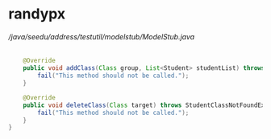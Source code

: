 # randypx
###### /java/seedu/address/testutil/modelstub/ModelStub.java
``` java
    @Override
    public void addClass(Class group, List<Student> studentList) throws DuplicateClassException {
        fail("This method should not be called.");
    }

    @Override
    public void deleteClass(Class target) throws StudentClassNotFoundException {
        fail("This method should not be called.");
    }
}
```

